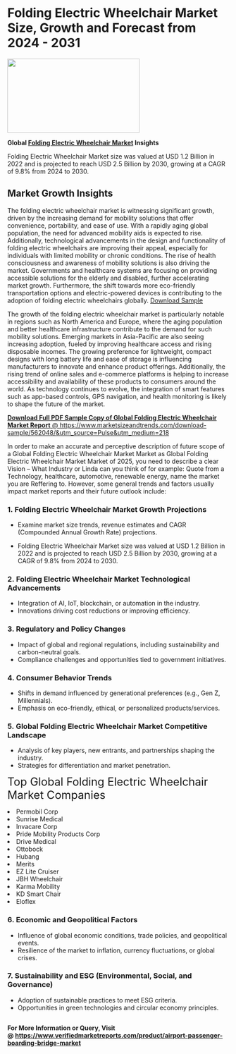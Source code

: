 <H1>Folding Electric Wheelchair Market Size, Growth and Forecast from 2024 - 2031</H1><img class="aligncenter size-medium wp-image-584254" src="https://thirdeyenews.in/wp-content/uploads/2024/09/Global-Market-Research-300x168.jpeg" alt="" width="300" height="168" /><p><strong>Global&nbsp;<a href="https://www.marketsizeandtrends.com/download-sample/562048/&amp;utm_source=Pulse&amp;utm_medium=218">Folding Electric Wheelchair Market</a> Insights</strong></p><p>Folding Electric Wheelchair Market size was valued at USD 1.2 Billion in 2022 and is projected to reach USD 2.5 Billion by 2030, growing at a CAGR of 9.8% from 2024 to 2030.</p><p><h2>Market Growth Insights</h2> <p>The folding electric wheelchair market is witnessing significant growth, driven by the increasing demand for mobility solutions that offer convenience, portability, and ease of use. With a rapidly aging global population, the need for advanced mobility aids is expected to rise. Additionally, technological advancements in the design and functionality of folding electric wheelchairs are improving their appeal, especially for individuals with limited mobility or chronic conditions. The rise of health consciousness and awareness of mobility solutions is also driving the market. Governments and healthcare systems are focusing on providing accessible solutions for the elderly and disabled, further accelerating market growth. Furthermore, the shift towards more eco-friendly transportation options and electric-powered devices is contributing to the adoption of folding electric wheelchairs globally. <a href="#" class="download-sample">Download Sample</a></p> <p>The growth of the folding electric wheelchair market is particularly notable in regions such as North America and Europe, where the aging population and better healthcare infrastructure contribute to the demand for such mobility solutions. Emerging markets in Asia-Pacific are also seeing increasing adoption, fueled by improving healthcare access and rising disposable incomes. The growing preference for lightweight, compact designs with long battery life and ease of storage is influencing manufacturers to innovate and enhance product offerings. Additionally, the rising trend of online sales and e-commerce platforms is helping to increase accessibility and availability of these products to consumers around the world. As technology continues to evolve, the integration of smart features such as app-based controls, GPS navigation, and health monitoring is likely to shape the future of the market. <a href="#" class="get-more"></p><p><span class=""><strong>Download Full PDF Sample Copy of Global Folding Electric Wheelchair Market Report</strong> @ <a href="https://www.marketsizeandtrends.com/download-sample/562048/&amp;utm_source=Pulse&amp;utm_medium=218" target="_blank">https://www.marketsizeandtrends.com/download-sample/562048/&amp;utm_source=Pulse&amp;utm_medium=218</a></span></p><p>In order to make an accurate and perceptive description of future scope of a Global&nbsp;Folding Electric Wheelchair Market Market as Global&nbsp;Folding Electric Wheelchair Market Market of 2025, you need to describe a clear Vision &ndash; What Industry or Linda can you think of for example: Quote from a Technology, healthcare, automotive, renewable energy, name the market you are Reffering to. However, some general trends and factors usually impact market reports and their future outlook include:</p><h3>1.&nbsp;<strong>Folding Electric Wheelchair Market Growth Projections</strong></h3><ul><li>Examine market size trends, revenue estimates and CAGR (Compounded Annual Growth Rate) projections.</li><li><p>Folding Electric Wheelchair Market size was valued at USD 1.2 Billion in 2022 and is projected to reach USD 2.5 Billion by 2030, growing at a CAGR of 9.8% from 2024 to 2030.</p></li></ul><h3>2.&nbsp;<strong>Folding Electric Wheelchair Market Technological Advancements</strong></h3><ul><li>Integration of AI, IoT, blockchain, or automation in the industry.</li><li>Innovations driving cost reductions or improving efficiency.</li></ul><h3>3.&nbsp;<strong>Regulatory and Policy Changes</strong></h3><ul><li>Impact of global and regional regulations, including sustainability and carbon-neutral goals.</li><li>Compliance challenges and opportunities tied to government initiatives.</li></ul><h3>4.&nbsp;<strong>Consumer Behavior Trends</strong></h3><ul><li>Shifts in demand influenced by generational preferences (e.g., Gen Z, Millennials).</li><li>Emphasis on eco-friendly, ethical, or personalized products/services.</li></ul><h3>5.&nbsp;<strong>Global Folding Electric Wheelchair Market Competitive Landscape</strong></h3><ul><li>Analysis of key players, new entrants, and partnerships shaping the industry.</li><li>Strategies for differentiation and market penetration.</li></ul><p data-pm-slice="1 1 []"><span style="color: inherit; font-family: inherit; font-size: 25px;">Top Global Folding Electric Wheelchair Market Companies</span></p><div class="" data-test-id=""><p><li>Permobil Corp</li><li> Sunrise Medical</li><li> Invacare Corp</li><li> Pride Mobility Products Corp</li><li> Drive Medical</li><li> Ottobock</li><li> Hubang</li><li> Merits</li><li> EZ Lite Cruiser</li><li> JBH Wheelchair</li><li> Karma Mobility</li><li> KD Smart Chair</li><li> Eloflex</li></p></div><h3>6.&nbsp;<strong>Economic and Geopolitical Factors</strong></h3><ul><li>Influence of global economic conditions, trade policies, and geopolitical events.</li><li>Resilience of the market to inflation, currency fluctuations, or global crises.</li></ul><h3>7.&nbsp;<strong>Sustainability and ESG (Environmental, Social, and Governance)</strong></h3><ul><li>Adoption of sustainable practices to meet ESG criteria.</li><li>Opportunities in green technologies and circular economy principles.</li></ul><h2><strong style="font-size: 14px;">For More Information or Query, Visit @&nbsp;</strong><a style="background-color: #ffffff; font-size: 14px;" href="https://www.marketsizeandtrends.com/report/folding-electric-wheelchair-market/" target="_blank">https://www.verifiedmarketreports.com/product/airport-passenger-boarding-bridge-market</a></h2>
